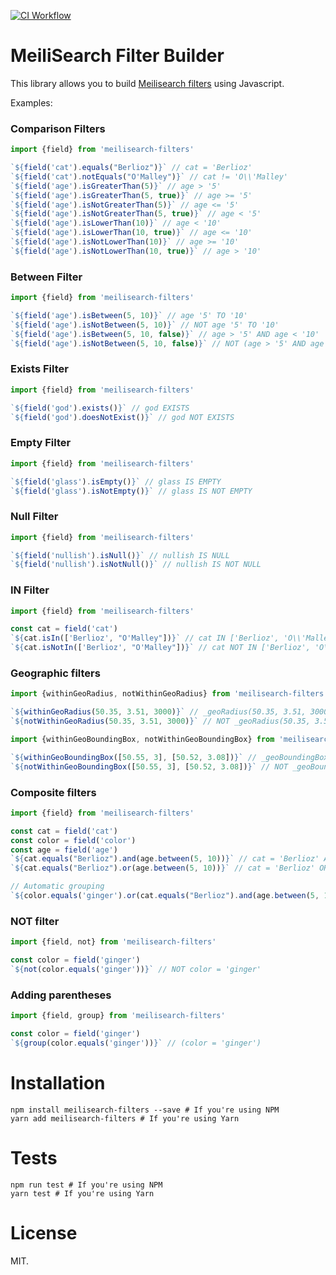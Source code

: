 [![CI Workflow](https://github.com/bpolaszek/meilisearch-filters/actions/workflows/ci.yml/badge.svg)](https://github.com/bpolaszek/meilisearch-filters/actions/workflows/ci.yml)

# MeiliSearch Filter Builder

This library allows you to build [Meilisearch filters](https://www.meilisearch.com/docs/learn/fine_tuning_results/filtering#filter-basics) using Javascript.

Examples:

### Comparison Filters

```js
import {field} from 'meilisearch-filters'

`${field('cat').equals("Berlioz")}` // cat = 'Berlioz'
`${field('cat').notEquals("O'Malley")}` // cat != 'O\\'Malley'
`${field('age').isGreaterThan(5)}` // age > '5'
`${field('age').isGreaterThan(5, true)}` // age >= '5'
`${field('age').isNotGreaterThan(5)}` // age <= '5'
`${field('age').isNotGreaterThan(5, true)}` // age < '5'
`${field('age').isLowerThan(10)}` // age < '10'
`${field('age').isLowerThan(10, true)}` // age <= '10'
`${field('age').isNotLowerThan(10)}` // age >= '10'
`${field('age').isNotLowerThan(10, true)}` // age > '10'
```

### Between Filter

```js
import {field} from 'meilisearch-filters'

`${field('age').isBetween(5, 10)}` // age '5' TO '10'
`${field('age').isNotBetween(5, 10)}` // NOT age '5' TO '10'
`${field('age').isBetween(5, 10, false)}` // age > '5' AND age < '10'
`${field('age').isNotBetween(5, 10, false)}` // NOT (age > '5' AND age < '10')
```

### Exists Filter

```js
import {field} from 'meilisearch-filters'

`${field('god').exists()}` // god EXISTS
`${field('god').doesNotExist()}` // god NOT EXISTS
```

### Empty Filter

```js
import {field} from 'meilisearch-filters'

`${field('glass').isEmpty()}` // glass IS EMPTY
`${field('glass').isNotEmpty()}` // glass IS NOT EMPTY
```

### Null Filter

```js
import {field} from 'meilisearch-filters'

`${field('nullish').isNull()}` // nullish IS NULL
`${field('nullish').isNotNull()}` // nullish IS NOT NULL
```

### IN Filter

```js
import {field} from 'meilisearch-filters'

const cat = field('cat')
`${cat.isIn(['Berlioz', "O'Malley"])}` // cat IN ['Berlioz', 'O\\'Malley']
`${cat.isNotIn(['Berlioz', "O'Malley"])}` // cat NOT IN ['Berlioz', 'O\\'Malley']
```

### Geographic filters

```js
import {withinGeoRadius, notWithinGeoRadius} from 'meilisearch-filters'

`${withinGeoRadius(50.35, 3.51, 3000)}` // _geoRadius(50.35, 3.51, 3000)
`${notWithinGeoRadius(50.35, 3.51, 3000)}` // NOT _geoRadius(50.35, 3.51, 3000)
```

```js
import {withinGeoBoundingBox, notWithinGeoBoundingBox} from 'meilisearch-filters'

`${withinGeoBoundingBox([50.55, 3], [50.52, 3.08])}` // _geoBoundingBox([50.55, 3], [50.52, 3.08])
`${notWithinGeoBoundingBox([50.55, 3], [50.52, 3.08])}` // NOT _geoBoundingBox([50.55, 3], [50.52, 3.08])
```

### Composite filters

```js
import {field} from 'meilisearch-filters'

const cat = field('cat')
const color = field('color')
const age = field('age')
`${cat.equals("Berlioz").and(age.between(5, 10))}` // cat = 'Berlioz' AND age '5' TO '10'
`${cat.equals("Berlioz").or(age.between(5, 10))}` // cat = 'Berlioz' OR age '5' TO '10'

// Automatic grouping
`${color.equals('ginger').or(cat.equals("Berlioz").and(age.between(5, 10)))}` // color = 'ginger' OR (cat = 'Berlioz' AND age '5' TO '10')
```

### NOT filter

```js
import {field, not} from 'meilisearch-filters'

const color = field('ginger')
`${not(color.equals('ginger'))}` // NOT color = 'ginger' 
```

### Adding parentheses

```js
import {field, group} from 'meilisearch-filters'

const color = field('ginger')
`${group(color.equals('ginger'))}` // (color = 'ginger') 
```

# Installation

```
npm install meilisearch-filters --save # If you're using NPM
yarn add meilisearch-filters # If you're using Yarn
```

# Tests

```
npm run test # If you're using NPM
yarn test # If you're using Yarn
```

# License

MIT.
